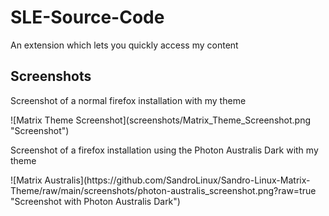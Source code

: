 # SLE-Source-Code
An extension which lets you quickly access my content 
<h2>Screenshots</h2>
<p>Screenshot of a normal firefox installation with my theme</p>
![Matrix Theme Screenshot](screenshots/Matrix_Theme_Screenshot.png "Screenshot")
<p>Screenshot of a firefox installation using the Photon Australis Dark with my theme</p>
![Matrix Australis](https://github.com/SandroLinux/Sandro-Linux-Matrix-Theme/raw/main/screenshots/photon-australis_screenshot.png?raw=true "Screenshot with Photon Australis Dark")
